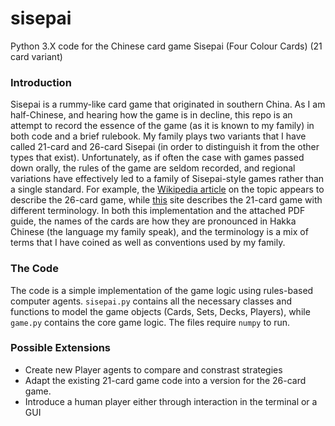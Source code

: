 # sisepai
Python 3.X code for the Chinese card game Sisepai (Four Colour Cards) (21 card variant)

### Introduction

Sisepai is a rummy-like card game that originated in southern China.  As I am half-Chinese, and hearing how the game is in decline,
this repo is an attempt to record the essence of the game (as it is known to my family) in both code and a brief rulebook.
My family plays two variants that I have called 21-card and 26-card Sisepai (in order to distinguish it from the other types that exist).
Unfortunately, as if often the case with games passed down orally, the rules of the game are seldom recorded, and regional variations
have effectively led to a family of Sisepai-style games rather than a single standard.  For example, the [Wikipedia article](https://en.wikipedia.org/wiki/Four_Color_Cards)
on the topic appears to describe the 26-card game, while [this](https://www.cs.cmu.edu/~tnt/rules.html) site describes the 21-card game
with different terminology.  In both this implementation and the attached PDF guide, the names of the cards are how they are pronounced in
Hakka Chinese (the language my family speak), and the terminology is a mix of terms that I have coined as well as conventions
used by my family.

### The Code

The code is a simple implementation of the game logic using rules-based computer agents.  `sisepai.py` contains all the necessary classes
and functions to model the game objects (Cards, Sets, Decks, Players), while `game.py` contains the core game logic.
The files require `numpy` to run.

### Possible Extensions

- Create new Player agents to compare and constrast strategies
- Adapt the existing 21-card game code into a version for the 26-card game.
- Introduce a human player either through interaction in the terminal or a GUI
